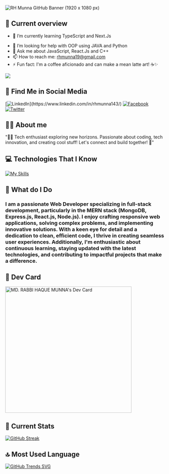 ![RH Munna GitHub Banner (1920 x 1080 px)](https://github.com/rhmunna143/rhmunna143/assets/66863042/1ee5b1f0-9364-4c5a-89cc-c927e7ddc80f)

## 👀 Current overview

<!-- 🔭 I’m currently working on ...-->
- 🌱 I’m currently learning TypeScript and Next.Js
<!--- 👯 I’m looking to collaborate on ...-->
- 🤔 I’m looking for help with OOP using JAVA and Python
- 💬 Ask me about JavaScript, React.Js and C++
- 📫 How to reach me: rhmunna19@gmail.com
- ⚡ Fun fact: I'm a coffee aficionado and can make a mean latte art! ☕️✨


  
![](https://komarev.com/ghpvc/?username=rhmunna143&color=blue)



## 💭 Find Me in Social Media

[![LinkedIn](https://img.shields.io/badge/LinkedIn-Profile-blue?style=flat-square&logo=linkedin&logoColor=white&link=[YOUR_LINK_HERE](https://www.linkedin.com/in/rhmunna143/))](https://www.linkedin.com/in/rhmunna143/) [![Facebook](https://img.shields.io/badge/Facebook-Profile-blue?style=flat-square&logo=facebook&logoColor=white&link=https://www.facebook.com/Munna.rmu)](https://www.facebook.com/Munna.rmu) [![Twitter](https://img.shields.io/badge/Twitter-Profile-1DA1F2?style=flat-square&logo=twitter&logoColor=white&link=https://twitter.com/rhmunna143)](https://twitter.com/rhmunna143)




## 🙋‍♂️ About me

"👨‍💻 Tech enthusiast exploring new horizons. Passionate about coding, tech innovation, and creating cool stuff! Let's connect and build together! 🚀"


## 💻 Technologies That I Know

[![My Skills](https://skillicons.dev/icons?i=html,css,tailwind,js,nodejs,react,mongodb,express,c,cpp,java,py)](https://skillicons.dev)





## 🔨 What do I Do

### I am a passionate Web Developer specializing in full-stack development, particularly in the MERN stack (MongoDB, Express.js, React.js, Node.js). I enjoy crafting responsive web applications, solving complex problems, and implementing innovative solutions. With a keen eye for detail and a dedication to clean, efficient code, I thrive in creating seamless user experiences. Additionally, I'm enthusiastic about continuous learning, staying updated with the latest technologies, and contributing to impactful projects that make a difference.


## 🪪 Dev Card

<a href="https://app.daily.dev/rhmunna143"><img src="https://api.daily.dev/devcards/5d4a9a43f24942f1b24a289d8aecfab2.png?r=rpv" width="400" alt="MD. RABBI HAQUE MUNNA's Dev Card"/></a>



## 📜 Current Stats
[![GitHub Streak](https://github-readme-streak-stats.herokuapp.com?user=rhmunna143&theme=github-dark-blue&hide_border=true&border_radius=5)](https://git.io/streak-stats)


## 🔝 Most Used Language
[![GitHub Trends SVG](https://api.githubtrends.io/user/svg/rhmunna143/langs)](https://githubtrends.io)

